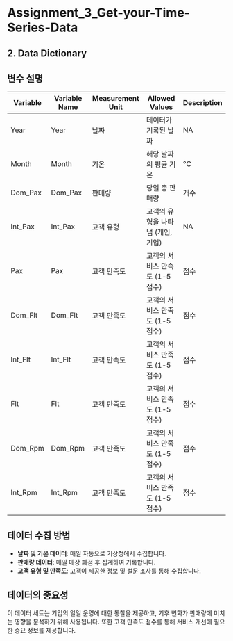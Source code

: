 # Assignment_3_Get-your-Time-Series-Data

## 2. Data Dictionary

## 변수 설명

| Variable         | Variable Name       | Measurement Unit         | Allowed Values                                            | Description |
|----------------|------------|----------------|-------------------------------------------------|------|
| Year           | Year       | 날짜           | 데이터가 기록된 날짜                            | NA   | NA                       |
| Month           | Month      | 기온           | 해당 날짜의 평균 기온                            | °C   | NA                       |
| Dom_Pax          | Dom_Pax    | 판매량         | 당일 총 판매량                                   | 개수 | NA                       |
| Int_Pax  | Int_Pax| 고객 유형       | 고객의 유형을 나타냄 (개인, 기업)                  | NA   | 1 = 개인, 2 = 기업        |
| Pax   | Pax    | 고객 만족도     | 고객의 서비스 만족도 (1-5 점수)                   | 점수 | 1-5                       |
| Dom_Flt  | Dom_Flt    | 고객 만족도     | 고객의 서비스 만족도 (1-5 점수)                   | 점수 | 1-5                       |
| Int_Flt   | Int_Flt    | 고객 만족도     | 고객의 서비스 만족도 (1-5 점수)                   | 점수 | 1-5                       |
| Flt   | Flt    | 고객 만족도     | 고객의 서비스 만족도 (1-5 점수)                   | 점수 | 1-5                       |
| Dom_Rpm   | Dom_Rpm    | 고객 만족도     | 고객의 서비스 만족도 (1-5 점수)                   | 점수 | 1-5                       |
| Int_Rpm   | Int_Rpm    | 고객 만족도     | 고객의 서비스 만족도 (1-5 점수)                   | 점수 | 1-5                       |


## 데이터 수집 방법

- **날짜 및 기온 데이터**: 매일 자동으로 기상청에서 수집합니다.
- **판매량 데이터**: 매일 매장 폐점 후 집계하여 기록합니다.
- **고객 유형 및 만족도**: 고객이 제공한 정보 및 설문 조사를 통해 수집합니다.

## 데이터의 중요성

이 데이터 세트는 기업의 일일 운영에 대한 통찰을 제공하고, 기후 변화가 판매량에 미치는 영향을 분석하기 위해 사용됩니다. 또한 고객 만족도 점수를 통해 서비스 개선에 필요한 중요 정보를 제공합니다.

